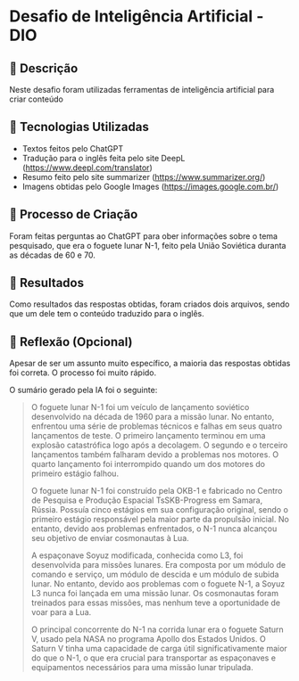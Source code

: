 # Desafio de Inteligência Artificial - DIO

## 📒 Descrição
Neste desafio foram utilizadas ferramentas de inteligência artificial para criar conteúdo

## 🤖 Tecnologias Utilizadas
- Textos feitos pelo ChatGPT
- Tradução para o inglês feita pelo site DeepL (https://www.deepl.com/translator)
- Resumo feito pelo site summarizer (https://www.summarizer.org/)
- Imagens obtidas pelo Google Images (https://images.google.com.br/)

## 🧐 Processo de Criação
Foram feitas perguntas ao ChatGPT para ober informações sobre o tema pesquisado, que era o foguete lunar N-1, feito pela União Soviética duranta as décadas de 60 e 70.

## 🚀 Resultados
Como resultados das respostas obtidas, foram criados dois arquivos, sendo que um dele tem o conteúdo traduzido para o inglês.

## 💭 Reflexão (Opcional)
Apesar de ser um assunto muito específico, a maioria das respostas obtidas foi correta. O processo foi muito rápido.

O sumário gerado pela IA foi o seguinte:

> O foguete lunar N-1 foi um veículo de lançamento soviético desenvolvido na década de 1960 para a missão lunar. No entanto, enfrentou uma série de problemas técnicos e falhas em seus quatro lançamentos de teste. O primeiro lançamento terminou em uma explosão catastrófica logo após a decolagem. O segundo e o terceiro lançamentos também falharam devido a problemas nos motores. O quarto lançamento foi interrompido quando um dos motores do primeiro estágio falhou.
> 
> O foguete lunar N-1 foi construído pela OKB-1 e fabricado no Centro de Pesquisa e Produção Espacial TsSKB-Progress em Samara, Rússia. Possuía cinco estágios em sua configuração original, sendo o primeiro estágio responsável pela maior parte da propulsão inicial. No entanto, devido aos problemas enfrentados, o N-1 nunca alcançou seu objetivo de enviar cosmonautas à Lua.
> 
> A espaçonave Soyuz modificada, conhecida como L3, foi desenvolvida para missões lunares. Era composta por um módulo de comando e serviço, um módulo de descida e um módulo de subida lunar. No entanto, devido aos problemas com o foguete N-1, a Soyuz L3 nunca foi lançada em uma missão lunar. Os cosmonautas foram treinados para essas missões, mas nenhum teve a oportunidade de voar para a Lua.
> 
> O principal concorrente do N-1 na corrida lunar era o foguete Saturn V, usado pela NASA no programa Apollo dos Estados Unidos. O Saturn V tinha uma capacidade de carga útil significativamente maior do que o N-1, o que era crucial para transportar as espaçonaves e equipamentos necessários para uma missão lunar tripulada.
